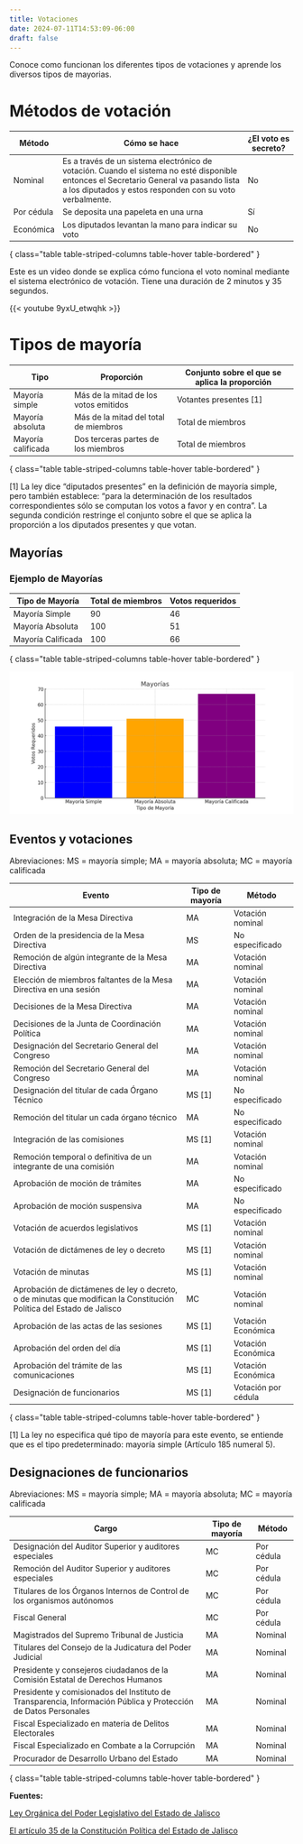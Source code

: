 ```yaml
---
title: Votaciones
date: 2024-07-11T14:53:09-06:00
draft: false
---
```

Conoce como funcionan los diferentes tipos de votaciones y aprende los diversos tipos de mayorias.
<!--more-->
# **Métodos de votación**
| Método       | Cómo se hace                                                                                                             | ¿El voto es secreto? |
|--------------|--------------------------------------------------------------------------------------------------------------------------|----------------------|
| Nominal      | Es a través de un sistema electrónico de votación. Cuando el sistema no esté disponible entonces el Secretario General va pasando lista a los diputados y estos responden con su voto verbalmente. | No                   |
| Por cédula   | Se deposita una papeleta en una urna                                                                                      | Sí                   |
| Económica    | Los diputados levantan la mano para indicar su voto                                                                       | No                   |
{ class="table table-striped-columns table-hover table-bordered" }

Este es un video donde se explica cómo funciona el voto nominal mediante el sistema electrónico de votación. Tiene una duración de 2 minutos y 35 segundos.

{{< youtube 9yxU_etwqhk >}}
# **Tipos de mayoría**

| Tipo              | Proporción                        | Conjunto sobre el que se aplica la proporción                                                      |
|-------------------|-----------------------------------|----------------------------------------------------------------------------------------------------|
| Mayoría simple    | Más de la mitad de los votos emitidos | Votantes presentes [1]                                                                              |
| Mayoría absoluta  | Más de la mitad del total de miembros | Total de miembros                                                                                   |
| Mayoría calificada| Dos terceras partes de los miembros  | Total de miembros                                                                                   |
{ class="table table-striped-columns table-hover table-bordered" }

[1] La ley dice “diputados presentes” en la definición de mayoría simple, pero también establece: “para la determinación de los resultados correspondientes sólo se computan los votos a favor y en contra”. La segunda condición restringe el conjunto sobre el que se aplica la proporción a los diputados presentes y que votan.

## **Mayorías**

### Ejemplo de Mayorías

| Tipo de Mayoría       | Total de miembros | Votos requeridos |
|-----------------------|-------------------|------------------|
| Mayoría Simple        | 90                | 46               |
| Mayoría Absoluta      | 100               | 51               |
| Mayoría Calificada    | 100               | 66               |
{ class="table table-striped-columns table-hover table-bordered" }

![Mayorías](mayorias.png)

## **Eventos y votaciones**

Abreviaciones: MS = mayoría simple; MA = mayoría absoluta; MC = mayoría calificada

| Evento                                                                                              | Tipo de mayoría | Método            |
|-----------------------------------------------------------------------------------------------------|-----------------|-------------------|
| Integración de la Mesa Directiva                                                                    | MA              | Votación nominal  |
| Orden de la presidencia de la Mesa Directiva                                                        | MS              | No especificado   |
| Remoción de algún integrante de la Mesa Directiva                                                   | MA              | Votación nominal  |
| Elección de miembros faltantes de la Mesa Directiva en una sesión                                   | MA              | Votación nominal  |
| Decisiones de la Mesa Directiva                                                                     | MA              | Votación nominal  |
| Decisiones de la Junta de Coordinación Política                                                     | MA              | Votación nominal  |
| Designación del Secretario General del Congreso                                                     | MA              | Votación nominal  |
| Remoción del Secretario General del Congreso                                                        | MA              | Votación nominal  |
| Designación del titular de cada Órgano Técnico                                                      | MS [1]          | No especificado   |
| Remoción del titular un cada órgano técnico                                                         | MA              | No especificado   |
| Integración de las comisiones                                                                       | MS [1]          | Votación nominal  |
| Remoción temporal o definitiva de un integrante de una comisión                                     | MA              | Votación nominal  |
| Aprobación de moción de trámites                                                                    | MA              | No especificado   |
| Aprobación de moción suspensiva                                                                     | MA              | No especificado   |
| Votación de acuerdos legislativos                                                                   | MS [1]          | Votación nominal  |
| Votación de dictámenes de ley o decreto                                                             | MS [1]          | Votación nominal  |
| Votación de minutas                                                                                 | MS [1]          | Votación nominal  |
| Aprobación de dictámenes de ley o decreto, o de minutas que modifican la Constitución Política del Estado de Jalisco | MC              | Votación nominal  |
| Aprobación de las actas de las sesiones                                                             | MS [1]          | Votación Económica|
| Aprobación del orden del día                                                                        | MS [1]          | Votación Económica|
| Aprobación del trámite de las comunicaciones                                                        | MS [1]          | Votación Económica|
| Designación de funcionarios                                                                         | MS [1]          | Votación por cédula|
{ class="table table-striped-columns table-hover table-bordered" }

[1] La ley no especifica qué tipo de mayoría para este evento, se entiende que es el tipo predeterminado: mayoría simple (Artículo 185 numeral 5).

## **Designaciones de funcionarios**

Abreviaciones: MS = mayoría simple; MA = mayoría absoluta; MC = mayoría calificada

| Cargo                                                                                               | Tipo de mayoría | Método            |
|-----------------------------------------------------------------------------------------------------|-----------------|-------------------|
| Designación del Auditor Superior y auditores especiales                                             | MC              | Por cédula        |
| Remoción del Auditor Superior y auditores especiales                                                | MC              | Por cédula        |
| Titulares de los Órganos Internos de Control de los organismos autónomos                            | MC              | Por cédula        |
| Fiscal General                                                                                      | MC              | Por cédula        |
| Magistrados del Supremo Tribunal de Justicia                                                        | MA              | Nominal           |
| Titulares del Consejo de la Judicatura del Poder Judicial                                           | MA              | Nominal           |
| Presidente y consejeros ciudadanos de la Comisión Estatal de Derechos Humanos                       | MA              | Nominal           |
| Presidente y comisionados del Instituto de Transparencia, Información Pública y Protección de Datos Personales | MA              | Nominal           |
| Fiscal Especializado en materia de Delitos Electorales                                              | MA              | Nominal           |
| Fiscal Especializado en Combate a la Corrupción                                                     | MA              | Nominal           |
| Procurador de Desarrollo Urbano del Estado                                                          | MA              | Nominal           |
{ class="table table-striped-columns table-hover table-bordered" }

**Fuentes:** 

[Ley Orgánica del Poder Legislativo del Estado de Jalisco](https://leyco.org/mex/jal/loplej-2018.html#t8.c7) 

[El artículo 35 de la Constitución Política del Estado de Jalisco](https://leyco.org/mex/jal/cpej-1917.html#t4.c3)



